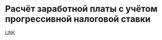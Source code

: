 # Расчёт заработной платы с учётом прогрессивной налоговой ставки

[LINK](https://drekons.github.io/ru-salary/)